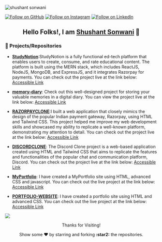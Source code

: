           
<!-- Profile View Count -->
<p align="left"> <img src="https://komarev.com/ghpvc/?username=shushant786&label=Profile%20views&color=8e44ad&style=flat" alt="shushant sonwani" /> </p>

[![Follow on GitHub](https://img.shields.io/github/followers/shushant786?label=Follow&style=social)](https://github.com/shushant786)
[![Follow on Instagram](https://img.shields.io/badge/Follow%20on-Instagram-red?style=social&logo=instagram)](https://www.instagram.com/wonder_boy_shushant/)
[![Follow on LinkedIn](https://img.shields.io/badge/Follow%20on-LinkedIn-blue?style=social&logo=linkedin)](https://www.linkedin.com/in/shushantsonwani07)

## <p align="center"> Hello Folks!, I am [**Shushant Sonwani**](https://my-portfolio-drab-eta-24.vercel.app/) :wave: </p>

### 🌠 Projects/Repositories

- [**StudyNotion**](https://github.com/shushant786/StudyNotion):StudyNotion is a fully functional ed-tech platform that enables users to create, consume, and rate educational content. The platform is built using the MERN stack, which includes ReactJS, NodeJS, MongoDB, and ExpressJS, and it integrates Razorpay for payments. You can check out the project live at the link below:  [Accessible Link](https://studynotion-gamma.vercel.app/)

- [**memory-diary**](https://github.com/shushant786/memory-diary): Check out this well-designed project for storing your valuable memories in a digital diary. You can view the project live at the link below: [Accessible Link](https://memory-frontends.vercel.app/posts)

- [**RAZORPAYCLONE**](https://github.com/shushant786/RAZORPAYCLONE):I built a web application that closely mimics the design of the popular Indian payment gateway, Razorpay, using HTML and Tailwind CSS. This project helped me improve my web development skills and showcased my ability to replicate a well-known platform, demonstrating my attention to detail. You can check out the project live at the link below:  [Accessible Link](https://razorpayclone-psi.vercel.app/)

- [**DISCORDCLONE**](https://github.com/shushant786/DISCORDCLONE): The Discord Clone project is a web-based application created using HTML and Tailwind CSS that aims to replicate the features and functionalities of the popular chat and communication platform, Discord. You can check out the project live at the link below:  [Accessible Link](https://discordclone-rust.vercel.app/)

- [**MyPortfolio**](https://github.com/shushant786/MyPortfolio): I have created a MyPortfolio site using HTML, advanced CSS and javascript. You can check out the live project at the link below: [Accessible Link](https://my-portfolio-drab-eta-24.vercel.app/)

- [**PORTFOLIO-WEBSITE**](https://github.com/shushant786/PORTFOLIO-WEBSITE): I have created a portfolio site using HTML and advanced CSS. You can check out the live project at the link below:  [Accessible Link](https://portfolio-website-blue-gamma.vercel.app/)

<div>
<img src="https://user-images.githubusercontent.com/73097560/115834477-dbab4500-a447-11eb-908a-139a6edaec5c.gif"></a>
<p align="center">
<p align="center">Thanks for Visiting!</p>
<p align="center">Show some ❤️ by starring and forking <b>:star2:</b> the repositories.</p>
</p>
